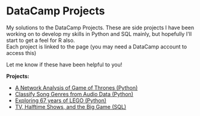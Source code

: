 # DataCamp Projects
My solutions to the DataCamp Projects. These are side projects I have been working on to develop my skills in Python and SQL mainly, but hopefully I'll start to get a feel for R also.  
Each project is linked to the page (you may need a DataCamp account to access this)

Let me know if these have been helpful to you!  

**Projects:** 
- [A Network Analysis of Game of Thrones (Python)](https://www.datacamp.com/projects/76)
- [Classify Song Genres from Audio Data (Python)](https://www.datacamp.com/projects/449)
- [Exploring 67 years of LEGO (Python)](https://www.datacamp.com/projects/10)
- [TV, Halftime Shows, and the Big Game (SQL)](https://www.datacamp.com/projects/731)

